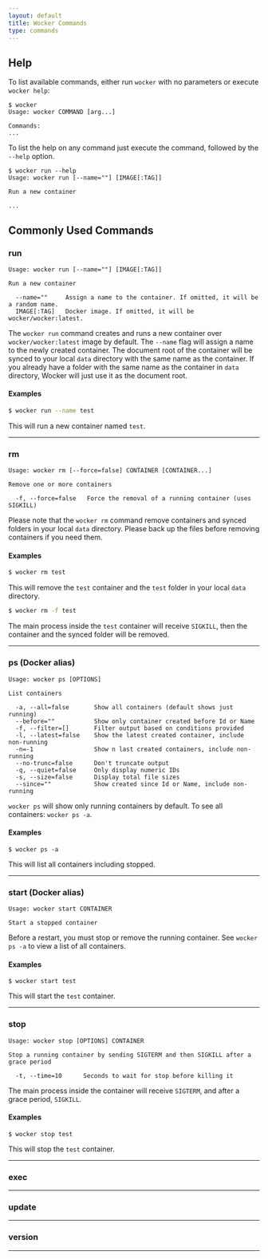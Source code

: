 ```yaml
---
layout: default
title: Wocker Commands
type: commands
---
```



## Help

To list available commands, either run `wocker` with no parameters or execute `wocker help`:

```
$ wocker
Usage: wocker COMMAND [arg...]

Commands:
...
```

To list the help on any command just execute the command, followed by the `--help` option.

```
$ wocker run --help
Usage: wocker run [--name=""] [IMAGE[:TAG]]

Run a new container

...
```


## Commonly Used Commands

### run

```
Usage: wocker run [--name=""] [IMAGE[:TAG]]

Run a new container

  --name=""     Assign a name to the container. If omitted, it will be a random name.
  IMAGE[:TAG]   Docker image. If omitted, it will be wocker/wocker:latest.
```

The `wocker run` command creates and runs a new container over `wocker/wocker:latest` image by default. The `--name` flag will assign a name to the newly created container. The document root of the container will be synced to your local `data` directory with the same name as the container. If you already have a folder with the same name as the container in `data` directory, Wocker will just use it as the document root.

#### Examples

```bash
$ wocker run --name test
```

This will run a new container named `test`.

----

### rm

```
Usage: wocker rm [--force=false] CONTAINER [CONTAINER...]

Remove one or more containers

  -f, --force=false   Force the removal of a running container (uses SIGKILL)
```

Please note that the `wocker rm` command remove containers and synced folders in your local `data` directory. Please back up the files before removing containers if you need them.

#### Examples

```bash
$ wocker rm test
```

This will remove the `test` container and the `test` folder in your local `data` directory.

```bash
$ wocker rm -f test
```

The main process inside the `test` container will receive `SIGKILL`, then the container and the synced folder will be removed.

----

### ps (Docker alias)

```
Usage: wocker ps [OPTIONS]

List containers

  -a, --all=false       Show all containers (default shows just running)
  --before=""           Show only container created before Id or Name
  -f, --filter=[]       Filter output based on conditions provided
  -l, --latest=false    Show the latest created container, include non-running
  -n=-1                 Show n last created containers, include non-running 
  --no-trunc=false      Don't truncate output
  -q, --quiet=false     Only display numeric IDs
  -s, --size=false      Display total file sizes
  --since=""            Show created since Id or Name, include non-running
```

`wocker ps` will show only running containers by default. To see all containers: `wocker ps -a`.

#### Examples

```
$ wocker ps -a
```

This will list all containers including stopped.

----

### start (Docker alias)

```
Usage: wocker start CONTAINER

Start a stopped container
```

Before a restart, you must stop or remove the running container. See `wocker ps -a` to view a list of all containers.

#### Examples

```
$ wocker start test
```

This will start the `test` container.

----

### stop

```
Usage: wocker stop [OPTIONS] CONTAINER

Stop a running container by sending SIGTERM and then SIGKILL after a grace period

  -t, --time=10      Seconds to wait for stop before killing it
```

The main process inside the container will receive `SIGTERM`, and after a grace period, `SIGKILL`.

#### Examples

```
$ wocker stop test
```

This will stop the `test` container.

----

### exec

----

### update

----

### version

----
